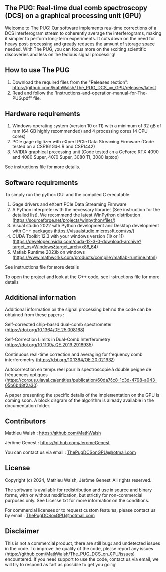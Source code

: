 The PUG: Real-time dual comb spectroscopy (DCS) on a graphical processing unit (GPU)
---------------------------
Welcome to The PUG! Our software implements real-time corrections of a DCS interferogram stream to coherently average the interferograms, making it simpler to perform long-term experiments. It cuts down on the need for heavy post-processing and greatly reduces the amount of storage space needed.
With The PUG, you can focus more on the exciting scientific discoveries and less on the tedious signal processing!

How to use The PUG
---------------------------
1. Download the required files from the "Releases section": https://github.com/MathWalsh/The_PUG_DCS_on_GPU/releases/latest
2. Read and follow the "Instructions-and-operation-manual-for-The-PUG.pdf" file.

Hardware requirements
---------------------------
1. Windows operating system (version 10 or 11) with a minimum of 32 gB of ram (64 GB highly recommended) and 4 processing cores (4 CPU cores)
2. PCIe gage digitizer with eXpert PCIe Data Streaming Firmware  (Code tested on a CSE161G4-LR and CSE1442)
3. NVIDIA graphical processing unit (Code tested on a GeForce RTX 4090 and 4080 Super, 4070 Super, 3080 TI, 3080 laptop)
   
See instructions file for more details. 

Software requirements
---------------------------
To simply run the python GUI and the compiled C executable:
1. Gage drivers and eXpert PCIe Data Streaming Firmware
2. A Python interpreter with the necessary libraries (See instruction for the detailed list). We recommend the latest WinPython distribution (https://sourceforge.net/projects/winpython/files/)
3. Visual studio 2022 with Python development and Desktop development with C++ packages (https://visualstudio.microsoft.com/vs/)
4. CUDA Toolkit 12.3 with your windows version (10 or 11) (https://developer.nvidia.com/cuda-12-3-0-download-archive?target_os=Windows&target_arch=x86_64)
5. Matlab Runtime 2023b on windows (https://www.mathworks.com/products/compiler/matlab-runtime.html)

See instructions file for more details

To open the project and look at the C++ code, see instructions file for more details

Additional information
---------------------------
Additional information on the signal processing behind the code can be obtained from these papers : 

Self-corrected chip-based dual-comb spectrometer (https://doi.org/10.1364/OE.25.008168)

Self-Correction Limits in Dual-Comb Interferometry (https://doi.org/10.1109/JQE.2019.2918935)

Continuous real-time correction and averaging for frequency comb interferometry (https://doi.org/10.1364/OE.20.021932)

Autocorrection en temps réel pour la spectroscopie à double peigne de fréquences optiques (https://corpus.ulaval.ca/entities/publication/60da76c8-1c3d-4798-a043-05b6b48f2a30)

A paper presenting the specific details of the implementation on the GPU is coming soon. A block diagram of the algorithm is already available in the documentation folder.

Contributors
---------------------------
Mathieu Walsh : https://github.com/MathWalsh

Jérôme Genest : https://github.com/JeromeGenest

You can contact us via email : ThePugDCSonGPU@hotmail.com

License
---------------------------
Copyright (c) 2024, Mathieu Walsh, Jérôme Genest. All rights reserved.

The software is available for redistribution and use in source and binary forms, with or without modification, but strictly for non-commercial purposes only.
See License.txt for more information on the conditions.

For commercial licenses or to request custom features, please contact us by email : ThePugDCSonGPU@hotmail.com


Disclaimer
---------------------------
This is not a commercial product, there are still bugs and undetected issues in the code. To improve the quality of the code, please report any issues (https://github.com/MathWalsh/The_PUG_DCS_on_GPU/issues) encountered. If you need support to use the code, contact us via email, we will try to respond as fast as possible to get you going!

